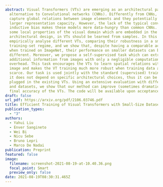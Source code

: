```yaml
---
abstract: Visual Transformers (VTs) are emerging as an architectural paradigm
  alternative to Convolutional networks (CNNs). Differently from CNNs, VTs can
  capture global relations between image elements and they potentially have a
  larger representation capacity. However, the lack of the typical convolutional
  inductive bias makes these models more data-hungry than common CNNs. In fact,
  some local properties of the visual domain which are embedded in the CNN
  architectural design, in VTs should be learned from samples. In this paper, we
  empirically analyse different VTs, comparing their robustness in a small
  training-set regime, and we show that, despite having a comparable accuracy
  when trained on ImageNet, their performance on smaller datasets can be largely
  different. Moreover, we propose a self-supervised task which can extract
  additional information from images with only a negligible computational
  overhead. This task encourages the VTs to learn spatial relations within an
  image and makes the VT training much more robust when training data are
  scarce. Our task is used jointly with the standard (supervised) training and
  it does not depend on specific architectural choices, thus it can be easily
  plugged in the existing VTs. Using an extensive evaluation with different VTs
  and datasets, we show that our method can improve (sometimes dramatically) the
  final accuracy of the VTs. The code will be available upon acceptance.
draft: false
url_pdf: https://arxiv.org/pdf/2106.03746.pdf
title: Efficient Training of Visual Transformers with Small-Size Datasets
publication_types:
  - "3"
authors:
  - Yahui Liu
  - Enver Sangineto
  - Wei Bi
  - Nicu Sebe
  - Bruno Lepri
  - Marco De Nadai
publication: Preprint
featured: false
image:
  filename: screenshot-2021-08-19-at-10.40.36.png
  focal_point: Smart
  preview_only: false
date: 2021-08-19T08:30:31.465Z
---
```

